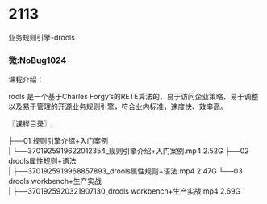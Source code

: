 # 2113
业务规则引擎-drools
### 微:NoBug1024 


课程介绍：

rools 是一个基于Charles Forgy’s的RETE算法的，易于访问企业策略、易于调整以及易于管理的开源业务规则引擎，符合业内标准，速度快、效率高。

〖课程目录〗:

├──01 规则引擎介绍+入门案例  
|   └──3701925919622012354_规则引擎介绍+入门案例.mp4  2.52G
├──02 drools属性规则+语法  
|   ├──3701925919968857893_drools属性规则+语法.mp4  2.47G
└──03 drools workbench+生产实战  
|   ├──3701925920321907130_drools workbench+生产实战.mp4  2.69G

